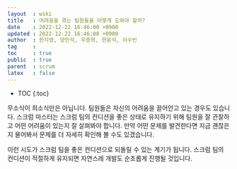 ```yaml
---
layout  : wiki
title   : 어려움을 겪는 팀원들을 어떻게 도와야 할까?
date    : 2022-12-22 16:46:00 +0900
updated : 2022-12-22 16:46:00 +0900
author  : 한지영, 양민석, 우종혁, 한윤석, 이수빈
tag     :
toc     : true
public  : true
parent  : scrum
latex   : false
---
```

* TOC
{:toc}

무소식이 희소식만은 아닙니다. 팀원들은 자신의 어려움을 끌어안고 있는 경우도 있습니다. 스크럼 마스터는 스크럼 팀의 컨디션을 좋은 상태로 유지하기 위해 팀원을 잘 관찰하고 어떤 어려움이 있는지 잘 살펴봐야 합니다.
만약 어떤 문제를 발견한다면 지금 괜찮은지 물어봐서 문제를 더 자세히 확인해 볼 수도 있겠습니다. 

이런 시도가 스크럼 팀을 좋은 컨디션으로 되돌릴 수 있는 계기가 됩니다. 스크럼
팀의 컨디션이 적절하게 유지되면 자연스레 개발도 순조롭게 진행될 것입니다.
